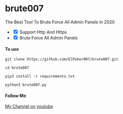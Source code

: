 # brute007
The Best Tool To Brute Force All Admin Panels In 2020
<!DOCTYPE html>
<html lang="en">
<body>
<ul class="contains-task-list">
<li class="task-list-item"><input id="" class="task-list-item-checkbox" checked="checked" type="checkbox" /> Support Http And Https</li>
<li class="task-list-item"><input id="" class="task-list-item-checkbox" checked="checked" type="checkbox" /> Brute Force All Admin Panels</li>
</ul>
<h4>To use</h4>
<p><code>git clone https://github.com/ElPoker007/brute007.git</code></p>
<p><code>cd brute007</code></p>
<p><code>pip3 install -r requirements.txt</code></p>
<p><code>python3 brute007.py</code></p>

<h4>Follow Me</h4>

<a href="https://www.youtube.com/channel/UCkmU73jmY7TFUEYF0OGMQFQ">My Channel on youtube</a>
</body>
</html>
